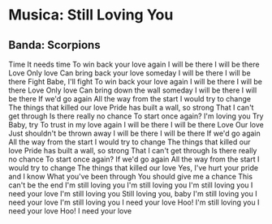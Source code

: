# Musica: Still Loving You

## Banda: Scorpions

Time
It needs time
To win back your love again
I will be there
I will be there
Love
Only love
Can bring back your love someday
I will be there
I will be there
Fight
Babe, I'll fight
To win back your love again
I will be there
I will be there
Love
Only love
Can bring down the wall someday
I will be there
I will be there
If we'd go again
All the way from the start
I would try to change
The things that killed our love
Pride has built a wall, so strong
That I can't get through
Is there really no chance
To start once again?
I'm loving you
Try
Baby, try
To trust in my love again
I will be there
I will be there
Love
Our love
Just shouldn't be thrown away
I will be there
I will be there
If we'd go again
All the way from the start
I would try to change
The things that killed our love
Pride has built a wall, so strong
That I can't get through
Is there really no chance
To start once again?
If we'd go again
All the way from the start
I would try to change
The things that killed our love
Yes, I've hurt your pride and I know
What you've been through
You should give me a chance
This can't be the end
I'm still loving you
I'm still loving you
I'm still loving you
I need your love
I'm still loving you
Still loving you, baby
I'm still loving you
I need your love
I'm still loving you
I need your love
Hoo!
I'm still loving you
I need your love
Hoo!
I need your love